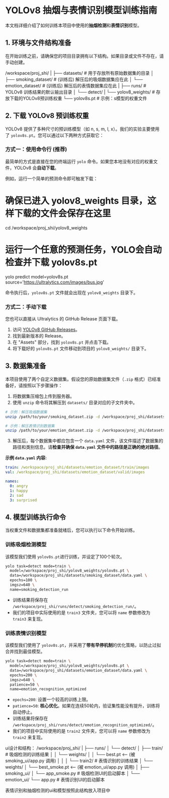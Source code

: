 # YOLOv8 抽烟与表情识别模型训练指南

本文档详细介绍了如何训练本项目中使用的**抽烟检测**和**表情识别**模型。

## 1. 环境与文件结构准备

在开始训练之前，请确保您的项目目录拥有以下结构。如果目录或文件不存在，请手动创建。


/workspace/proj_shi/
|
├── datasets/             # 用于存放所有原始数据集的目录
│   ├── smoking_dataset/    # (训练后) 解压后的吸烟数据集应在此
│   └── emotion_dataset/    # (训练后) 解压后的表情数据集应在此
|
├── runs/                 # YOLOv8 训练结果的默认输出目录
│   └── detect/
|
└── yolov8_weights/       # 存放下载的YOLOv8预训练权重
    └── yolov8s.pt        # 示例：s模型的权重文件


## 2. 下载 YOLOv8 预训练权重

YOLOv8 提供了多种尺寸的预训练模型（如 n, s, m, l, x）。我们的实验主要使用了 `yolov8s.pt`。您可以通过以下两种方式获取它：

### 方式一：使用命令行 (推荐)

最简单的方式是直接在您的终端运行 `yolo` 命令。如果您本地没有对应的权重文件，YOLOv8 会**自动下载**。

例如，运行一个简单的预测命令即可触发下载：

# 确保已进入 yolov8_weights 目录，这样下载的文件会保存在这里
cd /workspace/proj_shi/yolov8_weights

# 运行一个任意的预测任务，YOLO会自动检查并下载 yolov8s.pt
yolo predict model=yolov8s.pt source='https://ultralytics.com/images/bus.jpg'

命令执行后，`yolov8s.pt` 文件就会出现在 `yolov8_weights` 目录下。

### 方式二：手动下载

您也可以直接从 Ultralytics 的 GitHub Release 页面下载。

1.  访问 [YOLOv8 GitHub Releases](https://github.com/ultralytics/ultralytics/releases)。
2.  找到最新版本的 Release。
3.  在 "Assets" 部分，找到 `yolov8s.pt` 并点击下载。
4.  将下载好的 `yolov8s.pt` 文件移动到项目的 `yolov8_weights/` 目录下。

## 3. 数据集准备

本项目使用了两个自定义数据集。假设您的原始数据集文件（`.zip` 格式）已经准备好，请按照以下步骤操作：

1.  将数据集压缩包上传到服务器。
2.  使用 `unzip` 命令将其解压到 `datasets/` 目录对应的子文件夹中。

   ```bash
   # 示例：解压吸烟数据集
   unzip /path/to/your/smoking_dataset.zip -d /workspace/proj_shi/datasets/smoking_dataset/

   # 示例：解压表情识别数据集
   unzip /path/to/your/emotion_dataset.zip -d /workspace/proj_shi/datasets/emotion_dataset/
   ```

3.  解压后，每个数据集中都应包含一个 `data.yaml` 文件，该文件描述了数据集的路径和类别信息。请**检查并确保 `data.yaml` 文件中的路径是正确的绝对路径**。

   **示例 `data.yaml` 内容:**
   ```yaml
   train: /workspace/proj_shi/datasets/emotion_dataset/train/images
   val: /workspace/proj_shi/datasets/emotion_dataset/valid/images

   names:
     0: angry
     1: happy
     2: sad
     3: surprised
   ```

## 4. 模型训练执行命令

当权重文件和数据集都准备就绪后，您可以执行以下命令开始训练。

### 训练吸烟检测模型

该模型我们使用 `yolov8s.pt`进行训练，并设定了100个轮次。

```bash
yolo task=detect mode=train \
  model=/workspace/proj_shi/yolov8_weights/yolov8s.pt \
  data=/workspace/proj_shi/datasets/smoking_dataset/data.yaml \
  epochs=100 \
  imgsz=640 \
  name=smoking_detection_run
```
*   训练结果将保存在 `/workspace/proj_shi/runs/detect/smoking_detection_run/`。
*   我们的项目中实际使用的是 `train3` 文件夹，您可以将 `name` 参数修改为 `train3` 来复现。

### 训练表情识别模型

该模型我们使用了 `yolov8s.pt`，并采用了**带有早停机制**的优化策略，以防止过拟合并找到最佳模型。

```bash
yolo task=detect mode=train \
  model=/workspace/proj_shi/yolov8_weights/yolov8s.pt \
  data=/workspace/proj_shi/datasets/emotion_dataset/data.yaml \
  epochs=200 \
  imgsz=640 \
  patience=50 \
  name=emotion_recognition_optimized
```
*   `epochs=200`: 设置一个较高的训练上限。
*   `patience=50`: **核心优化**。如果在连续50轮内，验证集性能没有提升，训练将自动停止。
*   训练结果将保存在 `/workspace/proj_shi/runs/detect/emotion_recognition_optimized/`。
*   我们的项目中实际使用的是 `train2` 文件夹，您可以将 `name` 参数修改为 `train2` 来复现。

ui设计和结构：
/workspace/proj_shi/
|
├── runs/
│   └── detect/
│       ├── train/      # 吸烟检测的训练结果
│       │   └── weights/
│       │       └── best.pt  <-- (被 smoking_ui/app.py 调用)
│       │
│       └── train2/     # 表情识别的训练结果
│           └── weights/
│               └── best_smoke.pt  <-- (被 emotion_ui/app.py 调用)
│
├── smoking_ui/
│   └── app_smoke.py        # 吸烟检测UI的启动脚本
│
└── emotion_ui/
    └── app.py        # 表情识别UI的启动脚本
    
表情识别和抽烟检测的ui和模型按照此结构放入项目中




